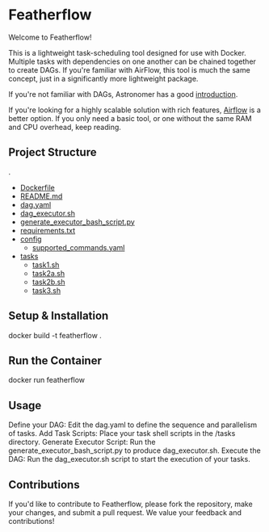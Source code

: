 # Featherflow

Welcome to Featherflow! 

This is a lightweight task-scheduling tool designed for use with Docker. Multiple tasks with dependencies on one another can be chained together to create DAGs. If you're familiar with AirFlow, this tool is much the same concept, just in a significantly more lightweight package. 

If you're not familiar with DAGs, Astronomer has a good [introduction](https://www.astronomer.io/blog/what-exactly-is-a-dag/#:~:text=A%20DAG%20is%20a%20Directed,represent%20an%20almost%20identical%20mechanism). 

If you're looking for a highly scalable solution with rich features, [Airflow](https://airflow.apache.org/) is a better option. If you only need a basic tool, or one without the same RAM and CPU overhead, keep reading. 

## Project Structure
.
 * [Dockerfile](./Dockerfile)
 * [README.md](./README.md)
 * [dag.yaml](./dag.yaml)
 * [dag_executor.sh](./dag_executor.sh)
 * [generate_executor_bash_script.py](./generate_executor_bash_script.py)
 * [requirements.txt](./requirements.txt)
 * [config](./config)
   * [supported_commands.yaml](./config/supported_commands.yaml)
 * [tasks](./tasks)
   * [task1.sh](./tasks/task1.sh)
   * [task2a.sh](./tasks/task2a.sh)
   * [task2b.sh](./tasks/task2b.sh)
   * [task3.sh](./tasks/task3.sh)

## Setup & Installation
docker build -t featherflow .

## Run the Container
docker run featherflow

## Usage
Define your DAG: Edit the dag.yaml to define the sequence and parallelism 
of tasks.
Add Task Scripts: Place your task shell scripts in the /tasks directory.
Generate Executor Script: Run the generate_executor_bash_script.py to 
produce dag_executor.sh.
Execute the DAG: Run the dag_executor.sh script to start the execution of 
your tasks.

## Contributions
If you'd like to contribute to Featherflow, please fork the repository, 
make your changes, and submit a pull request. We value your feedback and 
contributions!

